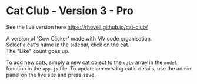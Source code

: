 # Cat Club - Version 3 - Pro

See the live version here https://rhovell.github.io/cat-club/

A version of 'Cow Clicker' made with MV code organisation.
<br>
Select a cat's name in the sidebar, click on the cat. <br>
The "Like" count goes up.

To add new cats, simply a new cat object to the `cats` array in the `model` function in the `app.js` file.
To update am existing cat's details, use the admin panel on the live site and press save.
